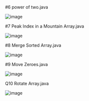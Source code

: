 #6 power of two.java

![image](https://user-images.githubusercontent.com/84653100/161204621-90eeeee1-b438-4e74-95fc-65106e35ed79.png)


#7 Peak Index in a Mountain Array.java


![image](https://user-images.githubusercontent.com/84653100/162562200-2a1cb730-e3c3-47aa-a9ea-50ee3f3b0f06.png)


#8 Merge Sorted Array.java


![image](https://user-images.githubusercontent.com/84653100/164060884-d61437cf-2fa9-4806-86a4-aaf28d1b4f04.png)


#9 Move Zeroes.java

![image](https://user-images.githubusercontent.com/84653100/164063707-d9315def-227d-4ca5-a5e8-83c68dff3c53.png)


Q10 Rotate Array.java

![image](https://user-images.githubusercontent.com/84653100/164751874-5787179d-afcf-40eb-88bd-c4b555d3ebdb.png)
